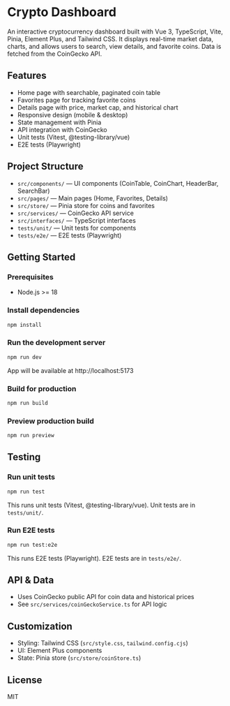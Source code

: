 
# Crypto Dashboard

An interactive cryptocurrency dashboard built with Vue 3, TypeScript, Vite, Pinia, Element Plus, and Tailwind CSS. It displays real-time market data, charts, and allows users to search, view details, and favorite coins. Data is fetched from the CoinGecko API.

## Features
- Home page with searchable, paginated coin table
- Favorites page for tracking favorite coins
- Details page with price, market cap, and historical chart
- Responsive design (mobile & desktop)
- State management with Pinia
- API integration with CoinGecko
- Unit tests (Vitest, @testing-library/vue)
- E2E tests (Playwright)

## Project Structure
- `src/components/` — UI components (CoinTable, CoinChart, HeaderBar, SearchBar)
- `src/pages/` — Main pages (Home, Favorites, Details)
- `src/store/` — Pinia store for coins and favorites
- `src/services/` — CoinGecko API service
- `src/interfaces/` — TypeScript interfaces
- `tests/unit/` — Unit tests for components
- `tests/e2e/` — E2E tests (Playwright)

## Getting Started

### Prerequisites
- Node.js >= 18

### Install dependencies
```sh
npm install
```

### Run the development server
```sh
npm run dev
```
App will be available at http://localhost:5173

### Build for production
```sh
npm run build
```

### Preview production build
```sh
npm run preview
```

## Testing

### Run unit tests
```sh
npm run test
```
This runs unit tests (Vitest, @testing-library/vue). Unit tests are in `tests/unit/`.

### Run E2E tests
```sh
npm run test:e2e
```
This runs E2E tests (Playwright). E2E tests are in `tests/e2e/`.

## API & Data
- Uses CoinGecko public API for coin data and historical prices
- See `src/services/coinGeckoService.ts` for API logic

## Customization
- Styling: Tailwind CSS (`src/style.css`, `tailwind.config.cjs`)
- UI: Element Plus components
- State: Pinia store (`src/store/coinStore.ts`)

## License
MIT

